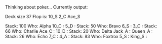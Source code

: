 Thinking about poker...
Currently output: 

Deck size 37
Flop is:
	10_S
	2_C
	Ace_S

Stack: 100		Who: Alpha		10_C : 5_D : 
Stack: 50		Who: Bravo		6_S : 3_C : 
Stack: 66		Who: Charlie		Ace_C : 10_D : 
Stack: 20		Who: Delta		Jack_A : Queen_A : 
Stack: 26		Who: Echo		7_C : 4_A : 
Stack: 83		Who: Foxtrox		5_S : King_S : 




